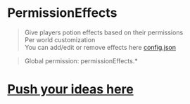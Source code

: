 # PermissionEffects

> Give players potion effects based on their permissions <br>
> Per world customization<br>
> You can add/edit or remove effects here [config.json](resources/config.json)

> Global permission: permissionEffects.*<br>

# [Push your ideas here](https://github.com/ImAMadDev/PermissionEffects/issues/new)
